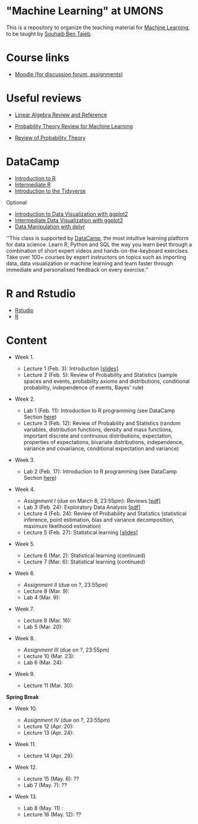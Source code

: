 # "Machine Learning" at UMONS
This is a repository to organize the teaching material for [Machine Learning](http://applications.umons.ac.be/web/fr/pde/2019-2020/ue/US-B3-SCINFO-019-M.htm), to be taught by [Souhaib Ben Taieb](http://www.souhaib-bentaieb.com).

# Course links

- [Moodle (for discussion forum, assignments)](https://moodle.umons.ac.be/course/view.php?id=2785)

# Useful reviews

- [Linear Algebra Review and Reference](http://cs229.stanford.edu/section/cs229-linalg.pdf)

- [Probability Theory Review for Machine Learning](https://see.stanford.edu/materials/aimlcs229/cs229-prob.pdf
)

- [Review of Probability Theory](http://cs229.stanford.edu/section/cs229-prob.pdf)

# <a name="some-id"></a> DataCamp

- [Introduction to R](https://www.datacamp.com/courses/free-introduction-to-r)
- [Intermediate R](https://www.datacamp.com/courses/intermediate-r)
- [Introduction to the Tidyverse](https://www.datacamp.com/courses/introduction-to-the-tidyverse)

Optional
- [Introduction to Data Visualization with ggplot2](https://www.datacamp.com/courses/introduction-to-data-visualization-with-ggplot2)
- [Intermediate Data Visualization with ggplot2](https://www.datacamp.com/courses/intermediate-data-visualization-with-ggplot2)
- [Data Manipulation with dplyr](https://www.datacamp.com/courses/data-manipulation-with-dplyr-in-r)



''This class is supported by [DataCamp](https://www.datacamp.com/), the most intuitive learning platform for data science. Learn R, Python and SQL the way you learn best through a combination of short expert videos and hands-on-the-keyboard exercises. Take over 100+ courses by expert instructors on topics such as importing data, data visualization or machine learning and learn faster through immediate and personalised feedback on every exercise.''


# R and Rstudio

- [Rstudio](https://rstudio.com/products/rstudio/)
- [R](https://cran.r-project.org/)

# Content

- Week 1. 
	- Lecture 1 (Feb. 3): Introduction [[slides]](slides/1-ml-introduction.pdf) 
	- Lecture 2 (Feb. 5): Review of Probability and Statistics (sample spaces and events, probability axioms and distributions, conditional probability, independence of events, Bayes' rule)

- Week 2. 
	- Lab 1 (Feb. 11): Introduction to R programming (see DataCamp Section [here](#some-id))
	- Lecture 3 (Feb. 12): Review of Probability and Statistics (random variables, distribution functions, density and mass functions, important discrete and continuous distributions, expectation, properties of expectations, bivariate distributions, independence, variance and covariance, conditional expectation and variance)

- Week 3. 
	- Lab 2 (Feb. 17): Introduction to R programming (see DataCamp Section [here](#some-id))

- Week 4. 	
	- *Assignment I* (due on March 8, 23:55pm): Reviews [[pdf]](assignments/1-reviews.pdf)
	- Lab 3 (Feb. 24): Exploratory Data Analysis [[pdf]](labs/1-eda.pdf)
	- Lecture 4 (Feb. 24): Review of Probability and Statistics (statistical inference, point estimation, bias and variance decomposition, maximum likelihood estimation)
	- Lecture 5 (Feb. 27): Statistical learning [[slides]](slides/1-ml-introduction.pdf) 

- Week 5. 
	- Lecture 6 (Mar. 2): Statistical learning (continued) 
	- Lecture 7 (Mar. 6): Statistical learning (continued) 

- Week 6. 
	- *Assignment II* (due on ?, 23:55pm)
	- Lecture 8 (Mar. 9): 
	- Lab 4 (Mar. 9): 

- Week 7. 
	- Lecture 8 (Mar. 16): 
	- Lab 5 (Mar. 20):  

- Week 8. 
	- *Assignment III* (due on ?, 23:55pm) 
	- Lecture 10 (Mar. 23): 
	- Lab 6 (Mar. 24): 

- Week 9. 
	- Lecture 11 (Mar. 30): 

**Spring Break**

- Week 10. 
	- *Assignment IV* (due on ?, 23:55pm)
	- Lecture 12 (Apr. 20): 
	- Lecture 13 (Apr. 24): 

- Week 11. 
	- Lecture 14 (Apr. 29): 

- Week 12. 
	- Lecture 15 (May. 6): ??
	- Lab 7 (May. 7): ??

- Week 13.
	- Lab 8 (May. 11) : 
	- Lecture 16 (May. 12): ??






